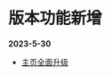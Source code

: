 <!-- # 更新日志 -->
<!-- __2022-12-16__ -->
<!-- + <a href="/v1.1.6/o-admin-log-manage">日志管理</a> -->
<!-- + <a href="/v1.1.6/o-admin-user#ldap模式">用户Ldap模式</a> -->
# 版本功能新增
__2023-5-30__
+ <a href="/v1.1.6/manage-doc-tree">主页全面升级</a>

<!-- <Home />
<script setup lang="ts">
import Home from '@theme/log.vue'
</script> -->
